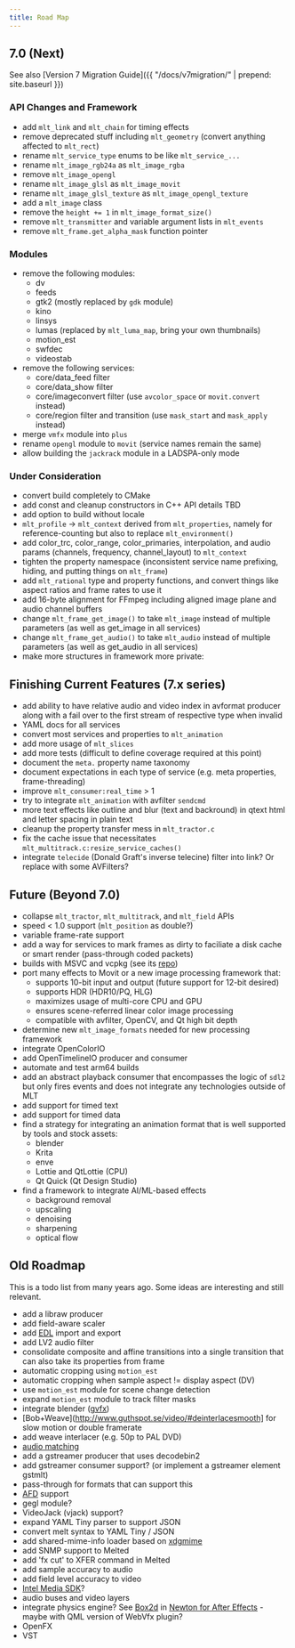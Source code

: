 ```yaml
---
title: Road Map
---
```

## 7.0 (Next)

See also [Version 7 Migration Guide]({{ "/docs/v7migration/" | prepend: site.baseurl }})

### API Changes and Framework

* add `mlt_link` and `mlt_chain` for timing effects
* remove deprecated stuff including `mlt_geometry` (convert anything affected to `mlt_rect`)
* rename `mlt_service_type` enums to be like `mlt_service_...`
* rename `mlt_image_rgb24a` as `mlt_image_rgba`
* remove `mlt_image_opengl`
* rename `mlt_image_glsl` as `mlt_image_movit`
* rename `mlt_image_glsl_texture` as `mlt_image_opengl_texture`
* add a `mlt_image` class
* remove the `height += 1` in `mlt_image_format_size()`
* remove `mlt_transmitter` and variable argument lists in `mlt_events`
* remove `mlt_frame.get_alpha_mask` function pointer

### Modules

* remove the following modules:
  - dv
  - feeds
  - gtk2 (mostly replaced by `gdk` module)
  - kino
  - linsys
  - lumas (replaced by `mlt_luma_map`, bring your own thumbnails)
  - motion_est
  - swfdec
  - videostab
* remove the following services:
  - core/data_feed filter
  - core/data_show filter
  - core/imageconvert filter (use `avcolor_space` or `movit.convert` instead)
  - core/region filter and transition (use `mask_start` and `mask_apply` instead)
* merge `vmfx` module into `plus`
* rename `opengl` module to `movit` (service names remain the same)
* allow building the `jackrack` module in a LADSPA-only mode

### Under Consideration

* convert build completely to CMake
* add const and cleanup constructors in C++ API details TBD
* add option to build without locale
* `mlt_profile` -&gt; `mlt_context` derived from `mlt_properties`, namely for reference-counting but also to replace `mlt_environment()`
* add color_trc, color_range, color_primaries, interpolation, and audio params (channels, frequency, channel_layout) to `mlt_context`
* tighten the property namespace (inconsistent service name prefixing, hiding, and putting things on `mlt_frame`)
* add `mlt_rational` type and property functions, and convert things like aspect ratios and frame rates to use it
* add 16-byte alignment for FFmpeg including aligned image plane and audio channel buffers
* change `mlt_frame_get_image()` to take `mlt_image` instead of multiple parameters (as well as get_image in all services)
* change `mlt_frame_get_audio()` to take `mlt_audio` instead of multiple parameters (as well as get_audio in all services)
* make more structures in framework more private:

## Finishing Current Features (7.x series)

* add ability to have relative audio and video index in avformat producer along with a fail over to the first stream of
  respective type when invalid
* YAML docs for all services
* convert most services and properties to `mlt_animation`
* add more usage of `mlt_slices`
* add more tests (difficult to define coverage required at this point)
* document the `meta.` property name taxonomy
* document expectations in each type of service (e.g. meta properties, frame-threading)
* improve `mlt_consumer:real_time` > 1
* try to integrate `mlt_animation` with avfilter `sendcmd`
* more text effects like outline and blur (text and backround) in qtext html and letter spacing in plain text
* cleanup the property transfer mess in `mlt_tractor.c`
* fix the cache issue that necessitates `mlt_multitrack.c:resize_service_caches()`
* integrate `telecide` (Donald Graft's inverse telecine) filter into link? Or replace with some AVFilters?

## Future (Beyond 7.0)

* collapse `mlt_tractor`, `mlt_multitrack`, and `mlt_field` APIs
* speed &lt; 1.0 support (`mlt_position` as double?)
* variable frame-rate support
* add a way for services to mark frames as dirty to faciliate a disk cache or smart render (pass-through coded packets)
* builds with MSVC and vcpkg (see its [repo](https://repology.org/projects/?inrepo=vcpkg))
* port many effects to Movit or a new image processing framework that:
  * supports 10-bit input and output (future support for 12-bit desired)
  * supports HDR (HDR10/PQ, HLG)
  * maximizes usage of multi-core CPU and GPU
  * ensures scene-referred linear color image processing
  * compatible with avfilter, OpenCV, and Qt high bit depth
* determine new `mlt_image_formats` needed for new processing framework
* integrate OpenColorIO
* add OpenTimelineIO producer and consumer
* automate and test arm64 builds
* add an abstract playback consumer that encompasses the logic of `sdl2` but only fires events and does not integrate
  any technologies outside of MLT
* add support for timed text
* add support for timed data
* find a strategy for integrating an animation format that is well supported by tools and stock assets:
  * blender
  * Krita
  * enve
  * Lottie and QtLottie (CPU)
  * Qt Quick (Qt Design Studio)
* find a framework to integrate AI/ML-based effects
  * background removal
  * upscaling
  * denoising
  * sharpening
  * optical flow
 
## Old Roadmap

This is a todo list from many years ago. Some ideas are interesting and still relevant.

* add a libraw producer
* add field-aware scaler 
* add [EDL]([http://www.edlmax.com/EdlMaxHelp/Edl/maxguide.html) import and export
* add LV2 audio filter
* consolidate composite and affine transitions into a single transition that can also take its properties from frame
* automatic cropping using `motion_est`
* automatic cropping when sample aspect != display aspect (DV) 
* use `motion_est` module for scene change detection
* expand `motion_est` module to track filter masks 
* integrate blender ([gvfx](http://gvfx.blogspot.com/))
* [Bob+Weave](http://www.guthspot.se/video/#deinterlacesmooth] for slow motion or double framerate
* add weave interlacer (e.g. 50p to PAL DVD)
* [audio
matching](http://bemasc.net/wordpress/2011/07/26/an-auto-aligner-for-pitivi/)
* add a gstreamer producer that uses decodebin2 
* add gstreamer consumer support? (or implement a gstreamer element gstmlt)
* pass-through for formats that can support this
* [AFD](http://en.wikipedia.org/wiki/Active_Format_Description) support
* gegl module? 
* VideoJack (vjack) support? 
* expand YAML Tiny parser to support JSON 
* convert melt syntax to YAML Tiny / JSON
* add shared-mime-info loader based on [xdgmime](http://webcvs.freedesktop.org/mime/xdgmime/)
* add SNMP support to Melted 
* add 'fx cut' to XFER command in Melted 
* add sample accuracy to audio
* add field level accuracy to video 
* [Intel Media SDK](http://software.intel.com/en-us/articles/media/)?
* audio buses and video layers 
* integrate physics engine? See [Box2d](http://code.google.com/p/box2d/) in
  [Newton for After Effects](http://www.studiodaily.com/studiomonthly/news/Newton-the-First-Physics-Engine-for-After-Effects_13207.html) -
  maybe with QML version of WebVfx plugin?
* OpenFX
* VST
  